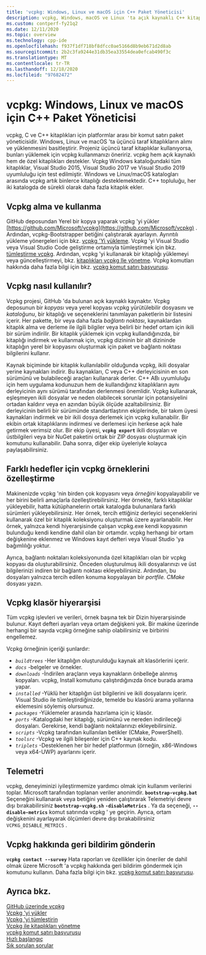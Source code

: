 ```yaml
---
title: 'vcpkg: Windows, Linux ve macOS için C++ Paket Yöneticisi'
description: vcpkg, Windows, macOS ve Linux 'ta açık kaynaklı C++ kitaplıklarının alımı ve yüklemesini büyük ölçüde kolaylaştıran bir komut satırı paket yöneticisidir.
ms.custom: contperf-fy21q2
ms.date: 12/11/2020
ms.topic: overview
ms.technology: cpp-ide
ms.openlocfilehash: f937f1df718bf8dfcc0ae5166d8b9eb671d2d8ab
ms.sourcegitcommit: 2b2c3fa9244e31db35ea33554dea0efcab490f3c
ms.translationtype: MT
ms.contentlocale: tr-TR
ms.lasthandoff: 12/18/2020
ms.locfileid: "97682472"
---
```

# <a name="vcpkg-a-c-package-manager-for-windows-linux-and-macos"></a>vcpkg: Windows, Linux ve macOS için C++ Paket Yöneticisi

vcpkg, C ve C++ kitaplıkları için platformlar arası bir komut satırı paket yöneticisidir. Windows, Linux ve macOS 'ta üçüncü taraf kitaplıkların alımı ve yüklenmesini basitleştirir. Projeniz üçüncü taraf kitaplıklar kullanıyorsa, bunları yüklemek için vcpkg kullanmanızı öneririz. vcpkg hem açık kaynaklı hem de özel kitaplıkları destekler. Vcpkg Windows kataloğundaki tüm kitaplıklar, Visual Studio 2015, Visual Studio 2017 ve Visual Studio 2019 uyumluluğu için test edilmiştir. Windows ve Linux/macOS katalogları arasında vcpkg artık binlerce kitaplığı desteklemektedir. C++ topluluğu, her iki katalogda de sürekli olarak daha fazla kitaplık ekler.

## <a name="how-to-get-and-use-vcpkg"></a>Vcpkg alma ve kullanma

GitHub deposundan Yerel bir kopya yaparak vcpkg 'yi yükler [https://github.com/Microsoft/vcpkg](https://github.com/Microsoft/vcpkg) . Ardından, vcpkg-Bootstrapper betiğini çalıştırarak ayarlayın. Ayrıntılı yükleme yönergeleri için bkz. [vcpkg 'Yi yükleme](install-vcpkg.md). Vcpkg 'yi Visual Studio veya Visual Studio Code geliştirme ortamıyla tümleştirmek için bkz. [tümleştirme vcpkg](integrate-vcpkg.md). Ardından, vcpkg 'yi kullanarak bir kitaplığı yüklemeyi veya güncelleştirmeyi, bkz. [kitaplıkları vcpkg Ile yönetme](manage-libraries-with-vcpkg.md). Vcpkg komutları hakkında daha fazla bilgi için bkz. [vcpkg komut satırı başvurusu](vcpkg-command-line-reference.md).

## <a name="how-vcpkg-works"></a>Vcpkg nasıl kullanılır?

Vcpkg projesi, GitHub 'da bulunan açık kaynaklı kaynaktır. Vcpkg deposunun bir *kopyası* veya yerel kopyası vcpkg yürütülebilir dosyasını ve *kataloğunu*, bir kitaplığı ve seçeneklerini tanımlayan paketlerin bir listesini içerir. Her pakette, bir veya daha fazla *bağlantı noktası*, kaynaklardan kitaplık alma ve derleme ile ilgili bilgiler veya belirli bir hedef ortam için ikili bir sürüm indirilir. Bir kitaplık yüklemek için vcpkg kullandığınızda, bir kitaplığı indirmek ve kullanmak için, vcpkg dizininin bir alt dizininde kitaplığın yerel bir kopyasını oluşturmak için paket ve bağlantı noktası bilgilerini kullanır.

Kaynak biçiminde bir kitaplık kullanılabilir olduğunda vcpkg, ikili dosyalar yerine kaynakları indirir. Bu kaynakları, C veya C++ derleyicisinin en son sürümünü ve bulabileceği araçları kullanarak derler. C++ ABı uyumluluğu için hem uygulama kodunuzun hem de kullandığınız kitaplıkların aynı derleyicinin aynı sürümü tarafından derlenmesi önemlidir. Vcpkg kullanarak, eşleşmeyen ikili dosyalar ve neden olabilecek sorunlar için potansiyelini ortadan kaldırır veya en azından büyük ölçüde azaltabilirsiniz. Bir derleyicinin belirli bir sürümünde standartlaştırın ekiplerinde, bir takım üyesi kaynakları indirmek ve bir ikili dosya derlemek için vcpkg kullanabilir. Bir ekibin ortak kitaplıklarını indirmesi ve derlemesi için herkese açık hale getirmek verimsiz olur. Bir ekip üyesi, **`vcpkg export`** ikili dosyaları ve üstbilgileri veya bir NuGet paketini ortak bir ZIP dosyası oluşturmak için komutunu kullanabilir. Daha sonra, diğer ekip üyeleriyle kolayca paylaşabilirsiniz.

## <a name="customize-vcpkg-instances-for-different-targets"></a>Farklı hedefler için vcpkg örneklerini özelleştirme

Makinenizde vcpkg 'nin birden çok kopyasını veya *örneğini* kopyalayabilir ve her birini belirli amaçlarla özelleştirebilirsiniz. Her örnekte, farklı kitaplıklar yükleyebilir, hatta kütüphanelerin ortak katalogda bulunanlara farklı sürümleri yükleyebilirsiniz. Her örnek, tercih ettiğiniz derleyici seçeneklerini kullanarak özel bir kitaplık koleksiyonu oluşturmak üzere ayarlanabilir. Her örnek, yalnızca kendi hiyerarşisinde çalışan vcpkg.exe kendi kopyasının bulunduğu kendi kendine dahil olan bir ortamdır. vcpkg herhangi bir ortam değişkenine eklenmez ve Windows kayıt defteri veya Visual Studio 'ya bağımlılığı yoktur.

Ayrıca, bağlantı noktaları koleksiyonunda özel kitaplıkları olan bir vcpkg kopyası da oluşturabilirsiniz. Önceden oluşturulmuş ikili dosyalarınızı ve üst bilgilerinizi indiren bir bağlantı noktası ekleyebilirsiniz. Ardından, bu dosyaları yalnızca tercih edilen konuma kopyalayan bir *portfile. CMake* dosyası yazın.

## <a name="the-vcpkg-folder-hierarchy"></a>Vcpkg klasör hiyerarşisi

Tüm vcpkg işlevleri ve verileri, örnek başına tek bir Dizin hiyerarşisinde bulunur. Kayıt defteri ayarları veya ortam değişkeni yok. Bir makine üzerinde herhangi bir sayıda vcpkg örneğine sahip olabilirsiniz ve birbirini engellemez.

Vcpkg örneğinin içeriği şunlardır:

- *`buildtrees`* -Her kitaplığın oluşturulduğu kaynak alt klasörlerini içerir.
- *`docs`* -belgeler ve örnekler.
- *`downloads`* -İndirilen araçların veya kaynakların önbelleğe alınmış kopyaları. vcpkg, Install komutunu çalıştırdığınızda önce burada arama yapar.
- *`installed`* -Yüklü her kitaplığın üst bilgilerini ve ikili dosyalarını içerir. Visual Studio ile tümleştirdiğinizde, temelde bu klasörü arama yollarına eklemesini söylemiş olursunuz.
- *`packages`* -Yüklemeler arasında hazırlama için iç klasör.
- *`ports`* -Katalogdaki her kitaplığı, sürümünü ve nereden indirileceği dosyaları. Gerekirse, kendi bağlantı noktalarınızı ekleyebilirsiniz.
- *`scripts`* -Vcpkg tarafından kullanılan betikler (CMake, PowerShell).
- *`toolsrc`* -Vcpkg ve ilgili bileşenler için C++ kaynak kodu.
- *`triplets`* -Desteklenen her bir hedef platformun (örneğin, x86-Windows veya x64-UWP) ayarlarını içerir.

## <a name="telemetry"></a>Telemetri

vcpkg, deneyiminizi iyileştirmemize yardımcı olmak için kullanım verilerini toplar. Microsoft tarafından toplanan veriler anonimdir. **`bootstrap-vcpkg.bat`** Seçeneğini kullanarak veya betiğini yeniden çalıştırarak Telemetriyi devre dışı bırakabilirsiniz **`bootstrap-vcpkg.sh`** **`-disableMetrics`** . Ya da seçeneği, **`--disable-metrics`** komut satırında vcpkg ' ye geçirin. Ayrıca, ortam değişkenini ayarlayarak ölçümleri devre dışı bırakabilirsiniz `VCPKG_DISABLE_METRICS` .

## <a name="send-feedback-about-vcpkg"></a>Vcpkg hakkında geri bildirim gönderin

**`vcpkg contact --survey`** Hata raporları ve özellikler için öneriler de dahil olmak üzere Microsoft 'a vcpkg hakkında geri bildirim göndermek için komutunu kullanın. Daha fazla bilgi için bkz. [vcpkg komut satırı başvurusu](vcpkg-command-line-reference.md).

## <a name="see-also"></a>Ayrıca bkz.

[GitHub üzerinde vcpkg](https://github.com/Microsoft/vcpkg)\
[Vcpkg 'yi yükler](install-vcpkg.md)\
[Vcpkg 'yi tümleştirin](integrate-vcpkg.md)\
[Vcpkg ile kitaplıkları yönetme](manage-libraries-with-vcpkg.md)\
[vcpkg komut satırı başvurusu](vcpkg-command-line-reference.md)\
[Hızlı başlangıç](https://github.com/microsoft/vcpkg/blob/master/docs/index.md)\
[Sık sorulan sorular](https://github.com/microsoft/vcpkg/blob/master/docs/about/faq.md)

